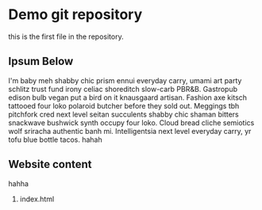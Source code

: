 # Demo git repository

this is the first file in the repository.


## Ipsum Below

I'm baby meh shabby chic prism ennui everyday carry, umami art party schlitz trust fund irony celiac shoreditch slow-carb PBR&B. Gastropub edison bulb vegan put a bird on it knausgaard artisan. Fashion axe kitsch tattooed four loko polaroid butcher before they sold out. Meggings tbh pitchfork cred next level seitan succulents shabby chic shaman bitters snackwave bushwick synth occupy four loko. Cloud bread cliche semiotics wolf sriracha authentic banh mi. Intelligentsia next level everyday carry, yr tofu blue bottle tacos. hahah

## Website content
hahha
1. index.html